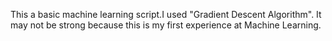 This a basic machine learning script.I used "Gradient Descent Algorithm". It may not be strong because this is my first experience at Machine Learning.
